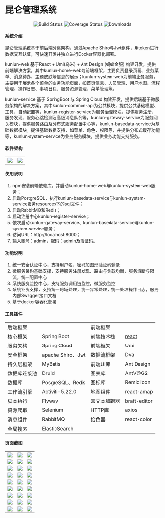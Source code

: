 # 昆仑管理系统

<p align="center"> 
    <img src="https://img.shields.io/circleci/project/vuejs/vue/dev.svg" alt="Build Status">
    <img src="https://img.shields.io/badge/Spring%20Cloud-Greenwich.RELEASE-blue.svg" alt="Coverage Status">
    <img src="https://img.shields.io/badge/Spring%20Boot-2.1.0.RELEASE-blue.svg" alt="Downloads">
</p>

#### 系统介绍
昆仑管理系统基于前后端分离架构，通过Apache Shiro与Jwt组件，用token进行数据交互认证，可快速开发并独立进行Docker容器化部署。

kunlun-web 基于React + Umi(乌米) + Ant Design (蚂蚁金服) 构建开发，提供前端解决方案，其中kunlun-home-web为前端框架，主要负责登录页面、业务菜单、消息待办、主题皮肤等信息的展示；kunlun-system-web为前端业务服务，主要用于展示各个菜单的业务功能页面，如首页信息、人员管理、用户地图、流程管理、操作日志、事项日程、服务资源管理、菜单管理等。

kunlun-service 基于 SpringBoot 与 Spring Cloud 构建开发，提供后端基于微服务架构的解决方案，其中kunlun-common-api为公共模块，提供公共基础模型、工具、自动配置等，kunlun-register-service为服务治理模块，提供服务注册、服务发现、服务心跳检测及高级消息队列等，kunlun-gateway-service为服务网关模块，提供服务路由及分布式服务配置中心等，kunlun-basedata-service为基础数据模块，提供基础数据支持，如菜单、角色、权限等，并提供分布式缓存功能等，kunlun-system-service为业务服务模块，提供业务功能支持服务。


#### 软件架构
<table>
    <tr>
        <td><img src="https://images.gitee.com/uploads/images/2020/0411/165451_44bb82b5_1894302.png"/></td>
        <td><img src="https://images.gitee.com/uploads/images/2020/0411/165543_a617076b_1894302.png"/></td>
    </tr>
</table>


#### 使用说明

1.  npm安装前端依赖库，并启动kunlun-home-web与kunlun-system-web服务；
2.  启动PostgreSQL，执行kunlun-basedata-service与kunlun-system-service服务resources下的sql文件；
3.  启动RabbitMQ和Redis；
4.  启动注册中心kunlun-register-service；
5.  依次启动kunlun-gateway-service、kunlun-basedata-service与kunlun-system-service服务；
6.  访问URL：http://localhost:8000；
7.  输入账号：admin，密码：admin及验证码。


#### 功能说明

1.  统一安全认证中心，支持用户名、密码加图形验证码登录
2.  微服务架构基础支撑，支持服务注册发现、路由与负载均衡，服务熔断与限流，统一配置中心
3.  系统服务监控中心，支持服务调用链监控，微服务监控
4.  系统业务支撑，支持统一跨域处理，统一异常处理，统一处理操作日志，服务内部Swagger接口文档
5.  基于docker容器化部署


#### 工具插件

<table>
    <tr>
        <td>后端框架</td>
        <td></td>
        <td>前端框架</td>
        <td></td>                
    </tr>
    <tr>
        <td>核心框架</td>
        <td>Spring Boot</td>
        <td>前端技术栈</td>
        <td><a target = "_blank" href={"https://github.com/facebook/react"}>react</a></td>
    </tr>
    <tr>
        <td>服务架构</td>
        <td>Spring Cloud</td>
        <td>前端框架</td>
        <td>Umi</td>
    </tr>
    <tr>
        <td>安全框架</td>
        <td>apache Shiro、Jwt</td>
        <td>数据流框架</td>
        <td>Dva</td>
    </tr>
    <tr>
        <td>持久层框架</td>
        <td>MyBatis</td>
        <td>前端UI库</td>
        <td>Ant Design</td>
    </tr>
    <tr>
        <td>数据库连接池</td>
        <td>Druid</td>
        <td>图表库</td>
        <td>AntV@G2</td>
    </tr>
    <tr>
        <td>数据库</td>
        <td>PosgreSQL、Redis</td>
        <td>图标库</td>
        <td>Remix Icon</td>
    </tr>
    <tr>
        <td>工作流引擎</td>
        <td>Activiti-5.22.0</td>
        <td>地图组件</td>
        <td>react-amap</td>
    </tr>
    <tr>
        <td>脚本执行</td>
        <td>Flyway</td>
        <td>富文本编辑器</td>
        <td>braft-editor</td>
    </tr>
    <tr>
        <td>资源爬取</td>
        <td>Selenium</td>
        <td>HTTP库</td>
        <td>axios</td>
    </tr>
    <tr>
        <td>消息组件</td>
        <td>RabbitMQ</td>
        <td>拾色器</td>
        <td>react-color</td>
    </tr>
    <tr>
        <td>全局搜索</td>
        <td>ElasticSearch</td>
        <td></td>
        <td></td>
    </tr>
</table>


#### 页面截图

<table>
    <tr>
        <td><img src="https://images.gitee.com/uploads/images/2020/0519/152135_716ae863_1894302.png"/></td>
        <td><img src="https://images.gitee.com/uploads/images/2020/0519/152155_14ac505e_1894302.png"/></td>
        <td><img src="https://images.gitee.com/uploads/images/2020/0519/152202_da0038d4_1894302.png"/></td>
    </tr>
    <tr>
        <td><img src="https://images.gitee.com/uploads/images/2020/0519/152211_111ac69f_1894302.png"/></td>
	<td><img src="https://images.gitee.com/uploads/images/2020/0519/152218_6520a194_1894302.png"/></td>
        <td><img src="https://images.gitee.com/uploads/images/2020/0519/152230_a46a2892_1894302.png"/></td>
    </tr>
    <tr>
        <td><img src="https://images.gitee.com/uploads/images/2020/0519/152238_5a7f8254_1894302.png"/></td>
        <td><img src="https://images.gitee.com/uploads/images/2020/0519/152246_b7e41e71_1894302.png"/></td>
	<td><img src="https://images.gitee.com/uploads/images/2020/0519/152309_043548b1_1894302.png"/></td>
    </tr>
    <tr>
        <td><img src="https://images.gitee.com/uploads/images/2020/0519/152650_bfc4269e_1894302.png"/></td>
	<td><img src="https://images.gitee.com/uploads/images/2020/0519/152658_4980a1cb_1894302.png"/></td>
        <td><img src="https://images.gitee.com/uploads/images/2020/0519/152706_2f111bab_1894302.png"/></td>
    </tr>
    <tr>
        <td><img src="https://images.gitee.com/uploads/images/2020/0519/152753_8e4ad63b_1894302.png"/></td>
        <td><img src="https://images.gitee.com/uploads/images/2020/0519/152801_9f9d6d17_1894302.png"/></td>
	<td><img src="https://images.gitee.com/uploads/images/2020/0519/152809_852a1cfe_1894302.png"/></td>
    </tr>
    <tr>
        <td><img src="https://images.gitee.com/uploads/images/2020/0519/152818_7cb1053d_1894302.png"/></td>
	<td><img src="https://images.gitee.com/uploads/images/2020/0519/152827_17f5d565_1894302.png"/></td>
        <td><img src="https://images.gitee.com/uploads/images/2020/0519/152835_a1d03494_1894302.png"/></td>
    </tr>
    <tr>
        <td><img src="https://images.gitee.com/uploads/images/2020/0519/152851_65fb3969_1894302.png"/></td>
        <td><img src="https://images.gitee.com/uploads/images/2020/0519/152901_c5345e42_1894302.png"/></td>
	<td><img src="https://images.gitee.com/uploads/images/2020/0519/152923_83532d5e_1894302.png"/></td>
    </tr>
    <tr>
        <td><img src="https://images.gitee.com/uploads/images/2020/0519/152932_fbed524a_1894302.png"/></td>
	<td><img src="https://images.gitee.com/uploads/images/2020/0519/152951_026619ce_1894302.png"/></td>
        <td><img src="https://images.gitee.com/uploads/images/2020/0519/152958_87b1ede5_1894302.png"/></td>
    </tr>
    <tr>
        <td><img src="https://images.gitee.com/uploads/images/2020/0519/153015_38279fa1_1894302.png"/></td>
        <td><img src="https://images.gitee.com/uploads/images/2020/0519/153023_b861971a_1894302.png"/></td>
        <td><img src="https://images.gitee.com/uploads/images/2020/0519/160042_d9fa0b7b_1894302.png"/></td>
    </tr>
</table>
